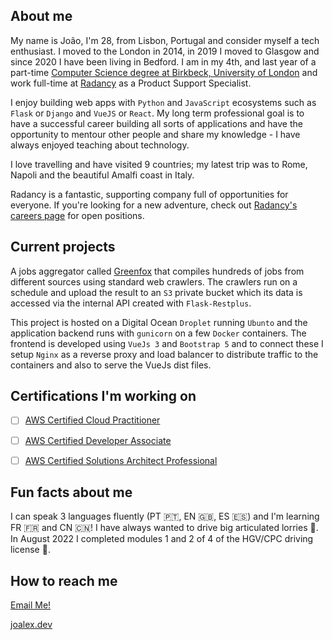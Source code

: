 ## About me
My name is João, I'm 28, from Lisbon, Portugal and consider myself a tech enthusiast. I moved to the London in 2014, in 2019 I moved to Glasgow and since 2020 I have been living in Bedford. I am in my 4th, and last year of a part-time [Computer Science degree at Birkbeck, University of London](https://www.bbk.ac.uk/study/2021/undergraduate/programmes/UBSCOMPG_C/) and work full-time at [Radancy](radancy.com) as a Product Support Specialist. 

I enjoy building web apps with `Python` and `JavaScript` ecosystems such as `Flask` or `Django` and `VueJS` or `React`. My long term professional goal is to have a successful career building all sorts of applications and have the opportunity to mentour other people and share my knowledge - I have always enjoyed teaching about technology.

I love travelling and have visited 9 countries; my latest trip was to Rome, Napoli and the beautiful Amalfi coast in Italy.

Radancy is a fantastic, supporting company full of opportunities for everyone. If you're looking for a new adventure, check out [Radancy's careers page](https://www.radancy.com/careers?referred_by=joaooliveira_github) for open positions.

## Current projects 
A jobs aggregator called [Greenfox](https://joalex.dev/greenfox) that compiles hundreds of jobs from different sources using standard web crawlers. The crawlers run on a schedule and upload the result to an `S3` private bucket which its data is accessed via the internal API created with `Flask-Restplus`.

This project is hosted on a Digital Ocean `Droplet` running `Ubunto` and the application backend runs with `gunicorn` on a few `Docker` containers. The frontend is developed using `VueJs 3` and `Bootstrap 5` and to connect these I setup `Nginx` as a reverse proxy and load balancer to distribute traffic to the containers and also to serve the VueJs dist files.  

## Certifications I'm working on

- [ ] [AWS Certified Cloud Practitioner](https://aws.amazon.com/certification/certified-cloud-practitioner/)

- [ ] [AWS Certified Developer Associate](https://aws.amazon.com/certification/certified-developer-associate/)

- [ ] [AWS Certified Solutions Architect Professional](https://aws.amazon.com/certification/certified-solutions-architect-professional/)


## Fun facts about me 
I can speak 3 languages fluently (PT 🇵🇹, EN 🇬🇧, ES 🇪🇸) and I'm learning FR 🇫🇷 and CN 🇨🇳! I have always wanted to drive big articulated lorries 🚛. In August 2022 I completed modules 1 and 2 of 4 of the HGV/CPC driving license 👀.  

## How to reach me
[Email Me!](mailto:joao00alex@gmail.com)

[joalex.dev](https://joalex.dev)
